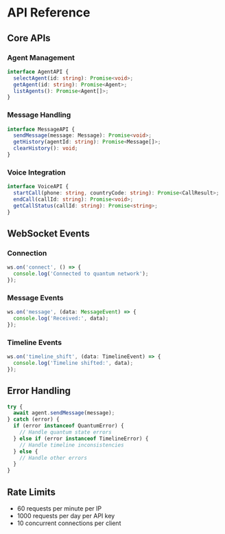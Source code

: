 # API Reference

## Core APIs

### Agent Management

```typescript
interface AgentAPI {
  selectAgent(id: string): Promise<void>;
  getAgent(id: string): Promise<Agent>;
  listAgents(): Promise<Agent[]>;
}
```

### Message Handling

```typescript
interface MessageAPI {
  sendMessage(message: Message): Promise<void>;
  getHistory(agentId: string): Promise<Message[]>;
  clearHistory(): void;
}
```

### Voice Integration

```typescript
interface VoiceAPI {
  startCall(phone: string, countryCode: string): Promise<CallResult>;
  endCall(callId: string): Promise<void>;
  getCallStatus(callId: string): Promise<string>;
}
```

## WebSocket Events

### Connection

```typescript
ws.on('connect', () => {
  console.log('Connected to quantum network');
});
```

### Message Events

```typescript
ws.on('message', (data: MessageEvent) => {
  console.log('Received:', data);
});
```

### Timeline Events

```typescript
ws.on('timeline_shift', (data: TimelineEvent) => {
  console.log('Timeline shifted:', data);
});
```

## Error Handling

```typescript
try {
  await agent.sendMessage(message);
} catch (error) {
  if (error instanceof QuantumError) {
    // Handle quantum state errors
  } else if (error instanceof TimelineError) {
    // Handle timeline inconsistencies
  } else {
    // Handle other errors
  }
}
```

## Rate Limits

- 60 requests per minute per IP
- 1000 requests per day per API key
- 10 concurrent connections per client